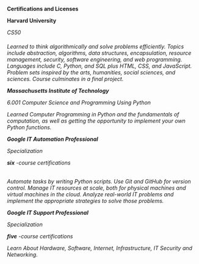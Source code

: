 **Certifications and Licenses**


__Harvard University__

 _CS50_
 <h6> Learned to think algorithmically and solve problems efficiently. Topics include abstraction, algorithms, data structures, encapsulation, resource management, security, software engineering, and web programming. Languages include C, Python, and SQL plus HTML, CSS, and JavaScript. Problem sets inspired by the arts, humanities, social sciences, and sciences. Course culminates in a final project.


__Massachusetts Institute of Technology__


_6.001_
Computer Science and Programming Using Python

Learned Computer Programming in Python and the fundamentals of computation, as well as getting the opportunity to implement your own Python functions.


__Google IT Automation Professional__

_Specialization_

__six__ -course certifications

<h6> Automate tasks by writing Python scripts. Use Git and GitHub for version control. Manage IT resources at scale, both for physical machines and virtual machines in the cloud. Analyze real-world IT problems and implement the appropriate strategies to solve those problems.


__Google IT Support Professional__

_Specialization_

__five__ -course certifications

Learn About Hardware, Software, Internet, Infrastructure, IT Security and Networking.
